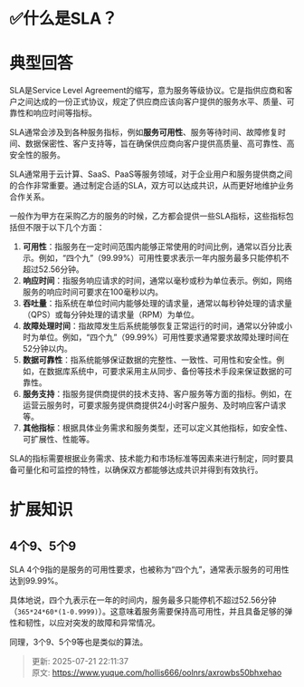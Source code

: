 # ✅什么是SLA？

# 典型回答


SLA是Service Level Agreement的缩写，意为服务等级协议。它是指供应商和客户之间达成的一份正式协议，规定了供应商应该向客户提供的服务水平、质量、可靠性和响应时间等指标。



SLA通常会涉及到各种服务指标，例如**服务可用性**、服务等待时间、故障修复时间、数据保密性、客户支持等，旨在确保供应商向客户提供高质量、高可靠性、高安全性的服务。



SLA通常用于云计算、SaaS、PaaS等服务领域，对于企业用户和服务提供商之间的合作非常重要。通过制定合适的SLA，双方可以达成共识，从而更好地维护业务合作关系。



一般作为甲方在采购乙方的服务的时候，乙方都会提供一些SLA指标，这些指标包括但不限于以下几个方面：



1. **可用性**：指服务在一定时间范围内能够正常使用的时间比例，通常以百分比表示。例如，“四个九”（99.99%）可用性要求表示一年内服务最多只能停机不超过52.56分钟。
2. **响应时间**：指服务响应请求的时间，通常以毫秒或秒为单位表示。例如，网络服务的响应时间可要求在100毫秒以内。
3. **吞吐量**：指系统在单位时间内能够处理的请求量，通常以每秒钟处理的请求量（QPS）或每分钟处理的请求量（RPM）为单位。
4. **故障处理时间**：指故障发生后系统能够恢复正常运行的时间，通常以分钟或小时为单位。例如，“四个九”（99.99%）可用性要求通常要求故障处理时间在52分钟以内。
5. **数据可靠性**：指系统能够保证数据的完整性、一致性、可用性和安全性。例如，在数据库系统中，可要求采用主从同步、备份等技术手段来保证数据的可靠性。
6. **服务支持**：指服务提供商提供的技术支持、客户服务等方面的指标。例如，在运营云服务时，可要求服务提供商提供24小时客户服务、及时响应客户请求等。
7. **其他指标**：根据具体业务需求和服务类型，还可以定义其他指标，如安全性、可扩展性、性能等。

SLA的指标需要根据业务需求、技术能力和市场标准等因素来进行制定，同时要具备可量化和可监控的特性，以确保双方都能够达成共识并得到有效执行。





# 扩展知识


## 4个9、5个9


SLA 4个9指的是服务的可用性要求，也被称为“四个九”，通常表示服务的可用性达到99.99%。



具体地说，四个九表示在一年的时间内，服务最多只能停机不超过52.56分钟（`365*24*60*(1-0.9999)`）。这意味着服务需要保持高可用性，并且具备足够的弹性和韧性，以应对突发的故障和异常情况。



同理，3个9、5个9等也是类似的算法。



> 更新: 2025-07-21 22:11:37  
> 原文: <https://www.yuque.com/hollis666/oolnrs/axrowbs50bhxehao>